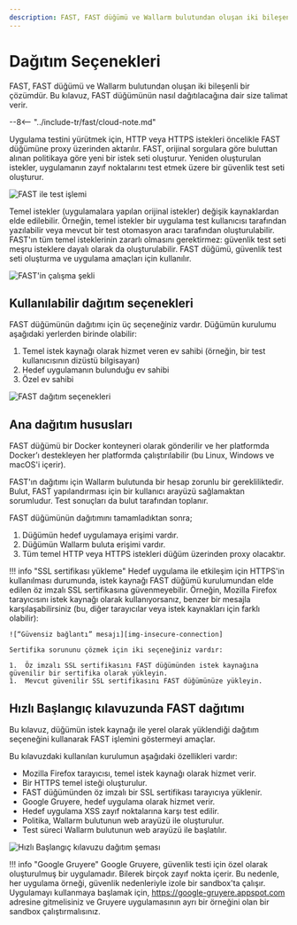 ```yaml
---
description: FAST, FAST düğümü ve Wallarm bulutundan oluşan iki bileşenli bir çözümdür. Bu kılavuz, FAST düğümünün nasıl dağıtılacağına dair size talimat verir.
---
```


[img-fast-integration]:         ../../images/fast/qsg/en/deployment-options/0-qsg-fast-depl.png
[img-fast-scheme]:              ../../images/fast/qsg/en/deployment-options/1-qsg-fast-work-scheme.png       
[img-fast-deployment-options]:  ../../images/fast/qsg/en/deployment-options/2-qsg-fast-depl-options.png    
[img-insecure-connection]:     ../../images/fast/qsg/common/deployment-options/3-qsg-fast-depl-insecure-cert.png    
[img-qsg-deployment-scheme]:    ../../images/fast/qsg/en/deployment-options/4-qsg-fast-depl-scheme.png
    
[link-https-google-gruyere]:    https://google-gruyere.appspot.com 


#   Dağıtım Seçenekleri

FAST, FAST düğümü ve Wallarm bulutundan oluşan iki bileşenli bir çözümdür. Bu kılavuz, FAST düğümünün nasıl dağıtılacağına dair size talimat verir.

--8<-- "../include-tr/fast/cloud-note.md"

Uygulama testini yürütmek için, HTTP veya HTTPS istekleri öncelikle FAST düğümüne proxy üzerinden aktarılır. FAST, orijinal sorgulara göre buluttan alınan politikaya göre yeni bir istek seti oluşturur. Yeniden oluşturulan istekler, uygulamanın zayıf noktalarını test etmek üzere bir güvenlik test seti oluşturur.

![FAST ile test işlemi][img-fast-integration]

Temel istekler (uygulamalara yapılan orijinal istekler) değişik kaynaklardan elde edilebilir. Örneğin, temel istekler bir uygulama test kullanıcısı tarafından yazılabilir veya mevcut bir test otomasyon aracı tarafından oluşturulabilir. FAST'ın tüm temel isteklerinin zararlı olmasını gerektirmez: güvenlik test seti meşru isteklere dayalı olarak da oluşturulabilir. FAST düğümü, güvenlik test seti oluşturma ve uygulama amaçları için kullanılır. 

![FAST'in çalışma şekli][img-fast-scheme]
    
    
##  Kullanılabilir dağıtım seçenekleri 

FAST düğümünün dağıtımı için üç seçeneğiniz vardır. Düğümün kurulumu aşağıdaki yerlerden birinde olabilir:
1. Temel istek kaynağı olarak hizmet veren ev sahibi (örneğin, bir test kullanıcısının dizüstü bilgisayarı)
2. Hedef uygulamanın bulunduğu ev sahibi
3. Özel ev sahibi

![FAST dağıtım seçenekleri][img-fast-deployment-options]
    
    
##  Ana dağıtım hususları

FAST düğümü bir Docker konteyneri olarak gönderilir ve her platformda Docker’ı destekleyen her platformda çalıştırılabilir (bu Linux, Windows ve macOS'i içerir).

FAST'ın dağıtımı için Wallarm bulutunda bir hesap zorunlu bir gerekliliktedir. Bulut, FAST yapılandırması için bir kullanıcı arayüzü sağlamaktan sorumludur. Test sonuçları da bulut tarafından toplanır.

FAST düğümünün dağıtımını tamamladıktan sonra;
1. Düğümün hedef uygulamaya erişimi vardır.
2. Düğümün Wallarm buluta erişimi vardır.
3. Tüm temel HTTP veya HTTPS istekleri düğüm üzerinden proxy olacaktır.

!!! info "SSL sertifikası yükleme"
    Hedef uygulama ile etkileşim için HTTPS'in kullanılması durumunda, istek kaynağı FAST düğümü kurulumundan elde edilen öz imzalı SSL sertifikasına güvenmeyebilir. Örneğin, Mozilla Firefox tarayıcısını istek kaynağı olarak kullanıyorsanız, benzer bir mesajla karşılaşabilirsiniz (bu, diğer tarayıcılar veya istek kaynakları için farklı olabilir):
    
    ![“Güvensiz bağlantı” mesajı][img-insecure-connection]
    
    Sertifika sorununu çözmek için iki seçeneğiniz vardır:

    1.  Öz imzalı SSL sertifikasını FAST düğümünden istek kaynağına güvenilir bir sertifika olarak yükleyin.
    1.  Mevcut güvenilir SSL sertifikasını FAST düğümünüze yükleyin.
  
##  Hızlı Başlangıç kılavuzunda FAST dağıtımı 

Bu kılavuz, düğümün istek kaynağı ile yerel olarak yüklendiği dağıtım seçeneğini kullanarak FAST işlemini göstermeyi amaçlar.

Bu kılavuzdaki kullanılan kurulumun aşağıdaki özellikleri vardır:

* Mozilla Firefox tarayıcısı, temel istek kaynağı olarak hizmet verir.
* Bir HTTPS temel isteği oluşturulur.
* FAST düğümünden öz imzalı bir SSL sertifikası tarayıcıya yüklenir.
* Google Gruyere, hedef uygulama olarak hizmet verir.
* Hedef uygulama XSS zayıf noktalarına karşı test edilir.
* Politika, Wallarm bulutunun web arayüzü ile oluşturulur.
* Test süreci Wallarm bulutunun web arayüzü ile başlatılır.

![Hızlı Başlangıç kılavuzu dağıtım şeması][img-qsg-deployment-scheme]

!!! info "Google Gruyere"
    Google Gruyere, güvenlik testi için özel olarak oluşturulmuş bir uygulamadır. Bilerek birçok zayıf nokta içerir. Bu nedenle, her uygulama örneği, güvenlik nedenleriyle izole bir sandbox'ta çalışır. Uygulamayı kullanmaya başlamak için, <https://google-gruyere.appspot.com> adresine gitmelisiniz ve Gruyere uygulamasının ayrı bir örneğini olan bir sandbox çalıştırmalısınız.